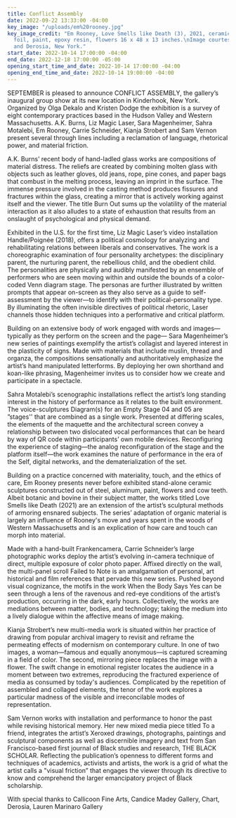 ```yaml
---
title: Conflict Assembly
date: 2022-09-22 13:33:00 -04:00
key_image: "/uploads/em%20rooney.jpg"
key_image_credit: "Em Rooney, Love Smells like Death (3), 2021, ceramic, steel, \naluminum
  foil, paint, epoxy resin, flowers 16 x 48 x 13 inches.\nImage courtesy of the artist
  and Derosia, New York."
start_date: 2022-10-14 17:00:00 -04:00
end_date: 2022-12-18 17:00:00 -05:00
opening_start_time_and_date: 2022-10-14 17:00:00 -04:00
opening_end_time_and_date: 2022-10-14 19:00:00 -04:00
---
```


SEPTEMBER is pleased to announce CONFLICT ASSEMBLY, the gallery’s inaugural group show at its new location in Kinderhook, New York. Organized by Olga Dekalo and Kristen Dodge the exhibition is a survey of eight contemporary practices based in the Hudson Valley and Western Massachusetts. A.K. Burns, Liz Magic Laser, Sara Magenheimer, Sahra Motalebi, Em Rooney, Carrie Schneider, Kianja Strobert and Sam Vernon present several through lines including a reclamation of language, rhetorical power, and material friction. 

A.K. Burns’ recent body of hand-ladled glass works are compositions of material distress. The reliefs are created by combining molten glass with objects such as leather gloves, old jeans, rope, pine cones, and paper bags that combust in the melting process, leaving an imprint in the surface. The immense pressure involved in the casting method produces fissures and fractures within the glass, creating a mirror that is actively working against itself and the viewer. The title Burn Out sums up the volatility of the material interaction as it also alludes to a state of exhaustion that results from an onslaught of psychological and physical demand.

Exhibited in the U.S. for the first time, Liz Magic Laser’s  video installation Handle/Poignée (2018), offers a political cosmology for analyzing and rehabilitating relations between liberals and conservatives. The work is a choreographic examination of four personality archetypes: the disciplinary parent, the nurturing parent, the rebellious child, and the obedient child. The personalities are physically and audibly manifested by an ensemble of performers who are seen moving within and outside the bounds of a color-coded Venn diagram stage. The personas are further illustrated by written prompts that appear on-screen as they also serve as a guide to self-assessment by the viewer—to identify with their political-personality type. By illuminating the often invisible directives of political rhetoric, Laser channels those hidden techniques into a performative and critical platform.

Building on an extensive body of work engaged with words and images—typically as they perform on the screen and the page— Sara Magenheimer’s new series of paintings exemplify the artist’s collagist and layered interest in the plasticity of signs. Made with materials that include muslin, thread and organza, the compositions sensationally and authoritatively emphasize the artist’s hand manipulated letterforms. By deploying her own shorthand and koan-like phrasing, Magenheimer invites us to consider how we create and participate in a spectacle. 

Sahra Motalebi’s scenographic installations reflect the artist’s long standing interest in the history of performance as it relates to the built environment. The voice-sculptures Diagram(s) for an Empty Stage 04 and 05 are ”stages'' that are combined as a single work. Presented at differing scales, the elements of the maquette and the architectural screen convey a relationship between two dislocated vocal performances that can be heard by way of QR code within participants’ own mobile devices. Reconfiguring the experience of staging—the analog reconfiguration of the stage and the platform itself—the work examines the nature of performance in the era of the Self, digital networks, and the dematerialization of the set.

Building on a practice concerned with materiality, touch, and the ethics of care, Em Rooney presents never before exhibited stand-alone ceramic sculptures constructed out of steel, aluminum, paint, flowers and cow teeth. Albeit botanic and bovine in their subject matter, the works titled Love Smells like Death (2021) are an extension of the artist’s sculptural methods of armoring ensnared subjects. The series’ adaptation of organic material is largely an influence of Rooney's move and years spent in the woods of Western Massachusetts and is an explication of how care and touch can morph into material.  

Made with a hand-built Frankencamera, Carrie Schneider’s large photographic works deploy the artist’s evolving in-camera technique of direct, multiple exposure of color photo paper. Affixed directly on the wall, the multi-panel scroll Failed to Note is an amalgamation of personal, art historical and film references that pervade this new series. Pushed beyond visual cognizance, the motifs in the work When the Body Says Yes can be seen through a lens of the ravenous and red-eye conditions of the artist’s production, occurring in the dark, early hours. Collectively, the works are mediations between matter, bodies, and technology; taking the medium into a lively dialogue within the affective means of image making.

Kianja Strobert’s new multi-media work is situated within her practice of drawing from popular archival imagery to revisit and reframe the permeating effects of modernism on contemporary culture. In one of two images, a woman—famous and equally anonymous—is captured screaming in a field of color. The second, mirroring piece replaces the image with a flower. The swift change in emotional register locates the audience in a moment between two extremes, reproducing the fractured experience of media as consumed by today's audiences. Complicated by the repetition of assembled and collaged elements, the tenor of the work explores a particular madness of the visible and irreconcilable modes of representation.

Sam Vernon works with installation and performance to honor the past while revising historical memory. Her new mixed media piece titled To a friend, integrates the artist’s Xeroxed drawings, photographs, paintings and sculptural components as well as discernible imagery and text from San Francisco-based first journal of Black studies and research, THE BLACK SCHOLAR. Reflecting the publication’s openness to different forms and techniques of academics, activists and artists, the work is a grid of what the artist calls a "visual friction” that engages the viewer through its directive to know and comprehend the larger emancipatory project of Black scholarship.



With special thanks to Callicoon Fine Arts, Candice Madey Gallery, Chart, Derosia, Lauren Marinaro Gallery